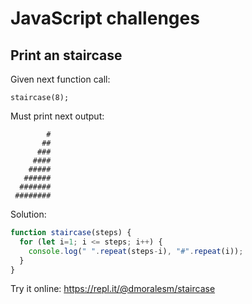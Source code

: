 # JavaScript challenges

## Print an staircase

Given next function call: 

`staircase(8);`

Must print next output:

````
        #
       ##
      ###
     ####
    #####
   ######
  #######
 ########
````

Solution:

```javascript
function staircase(steps) {
  for (let i=1; i <= steps; i++) {
    console.log(" ".repeat(steps-i), "#".repeat(i));
  }
}
```

Try it online: https://repl.it/@dmoralesm/staircase



